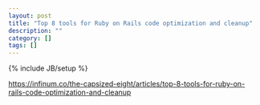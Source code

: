 ```yaml
---
layout: post
title: "Top 8 tools for Ruby on Rails code optimization and cleanup"
description: ""
category: []
tags: []
---
```

{% include JB/setup %}


<https://infinum.co/the-capsized-eight/articles/top-8-tools-for-ruby-on-rails-code-optimization-and-cleanup>